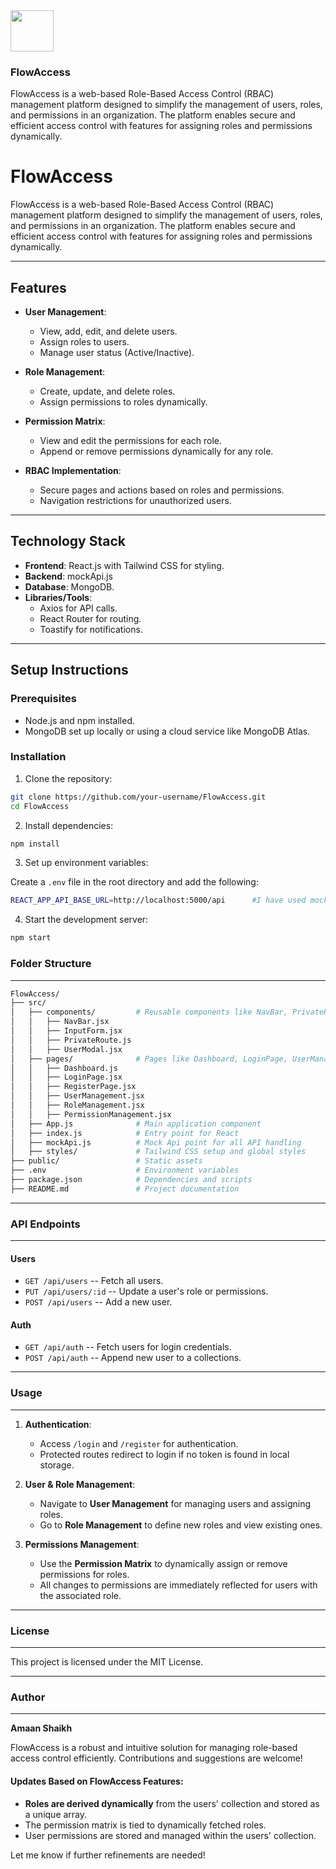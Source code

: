 <div>
  <img src="src/assets/flowaccess.ico" width="69" height="66"/>  <h3>FlowAccess</h3>
  <p>
    FlowAccess is a web-based Role-Based Access Control (RBAC) management platform designed to simplify the management of users, roles, and permissions in an organization. The platform enables secure and efficient access control with features for assigning roles and permissions dynamically.
    <br />
  </p>
</div>

# FlowAccess

FlowAccess is a web-based Role-Based Access Control (RBAC) management platform designed to simplify the management of users, roles, and permissions in an organization. The platform enables secure and efficient access control with features for assigning roles and permissions dynamically.

---

## Features

- **User Management**:
  - View, add, edit, and delete users.
  - Assign roles to users.
  - Manage user status (Active/Inactive).

- **Role Management**:
  - Create, update, and delete roles.
  - Assign permissions to roles dynamically.

- **Permission Matrix**:
  - View and edit the permissions for each role.
  - Append or remove permissions dynamically for any role.

- **RBAC Implementation**:
  - Secure pages and actions based on roles and permissions.
  - Navigation restrictions for unauthorized users.

---

## Technology Stack

- **Frontend**: React.js with Tailwind CSS for styling.
- **Backend**: mockApi.js
- **Database**: MongoDB.
- **Libraries/Tools**:
  - Axios for API calls.
  - React Router for routing.
  - Toastify for notifications.

---

## Setup Instructions

### Prerequisites
- Node.js and npm installed.
- MongoDB set up locally or using a cloud service like MongoDB Atlas.

### Installation

1. Clone the repository:
```bash
git clone https://github.com/your-username/FlowAccess.git
cd FlowAccess
```

2. Install dependencies:

```bash
npm install
```
3. Set up environment variables:

Create a `.env` file in the root directory and add the following:
```bash
REACT_APP_API_BASE_URL=http://localhost:5000/api      #I have used mockApi
```
4. Start the development server:

```bash
npm start
```

### Folder Structure
----------------

```bash
FlowAccess/
├── src/
│   ├── components/         # Reusable components like NavBar, PrivateRoute
│   │   ├── NavBar.jsx
│   │   ├── InputForm.jsx
│   │   ├── PrivateRoute.js
│   │   ├── UserModal.jsx
│   ├── pages/              # Pages like Dashboard, LoginPage, UserManagement
│   │   ├── Dashboard.js
│   │   ├── LoginPage.jsx
│   │   ├── RegisterPage.jsx
│   │   ├── UserManagement.jsx
│   │   ├── RoleManagement.jsx
│   │   ├── PermissionManagement.jsx
│   ├── App.js              # Main application component
│   ├── index.js            # Entry point for React
│   ├── mockApi.js          # Mock Api point for all API handling
│   ├── styles/             # Tailwind CSS setup and global styles
├── public/                 # Static assets
├── .env                    # Environment variables
├── package.json            # Dependencies and scripts
├── README.md               # Project documentation
```

* * * * *

### API Endpoints
-------------

#### **Users**

-   `GET /api/users` -- Fetch all users.
-   `PUT /api/users/:id` -- Update a user's role or permissions.
-   `POST /api/users` -- Add a new user.

#### **Auth**

-   `GET /api/auth` -- Fetch users for login credentials.
-   `POST /api/auth` -- Append new user to a collections.

* * * * *

### Usage
-----

1.  **Authentication**:

    -   Access `/login` and `/register` for authentication.
    -   Protected routes redirect to login if no token is found in local storage.
2.  **User & Role Management**:

    -   Navigate to **User Management** for managing users and assigning roles.
    -   Go to **Role Management** to define new roles and view existing ones.
3.  **Permissions Management**:

    -   Use the **Permission Matrix** to dynamically assign or remove permissions for roles.
    -   All changes to permissions are immediately reflected for users with the associated role.

* * * * *

### License
-------

This project is licensed under the MIT License.

* * * * *

### Author
------

**Amaan Shaikh**

FlowAccess is a robust and intuitive solution for managing role-based access control efficiently. Contributions and suggestions are welcome!


#### Updates Based on FlowAccess Features:
- **Roles are derived dynamically** from the users' collection and stored as a unique array.
- The permission matrix is tied to dynamically fetched roles.
- User permissions are stored and managed within the users' collection.

Let me know if further refinements are needed!